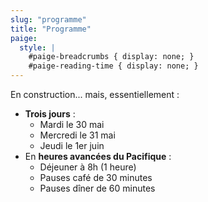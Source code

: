 ```yaml
---
slug: "programme"
title: "Programme"
paige:
  style: |
    #paige-breadcrumbs { display: none; }
    #paige-reading-time { display: none; }
---
```


En construction... mais, essentiellement :
* **Trois jours** :
  * Mardi le 30 mai
  * Mercredi le 31 mai
  * Jeudi le 1er juin
* En **heures avancées du Pacifique** :
  * Déjeuner à 8h (1 heure)
  * Pauses café de 30 minutes
  * Pauses dîner de 60 minutes
